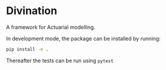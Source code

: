 # Divination

 A framework for Actuarial modelling.

 In development mode, the package can be installed by running:

 ```sh
 pip install -e .
 ```

Thereafter the tests can be run using `pytest`